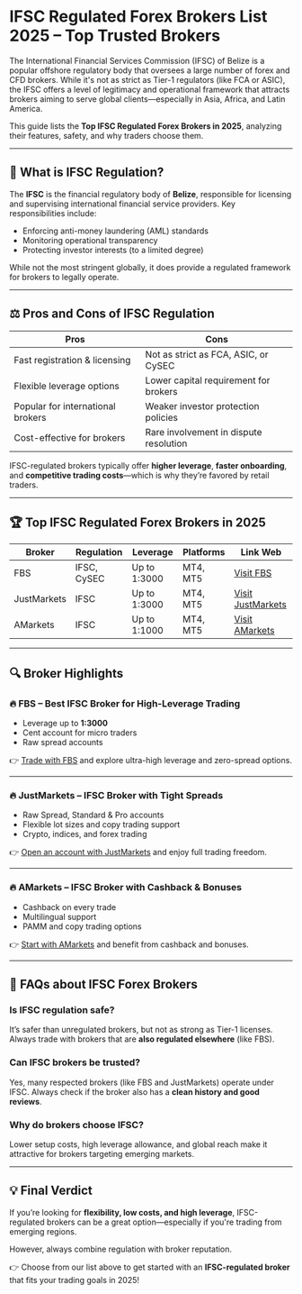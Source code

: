 # IFSC Regulated Forex Brokers List 2025 – Top Trusted Brokers

The International Financial Services Commission (IFSC) of Belize is a popular offshore regulatory body that oversees a large number of forex and CFD brokers. While it's not as strict as Tier-1 regulators (like FCA or ASIC), the IFSC offers a level of legitimacy and operational framework that attracts brokers aiming to serve global clients—especially in Asia, Africa, and Latin America.

This guide lists the **Top IFSC Regulated Forex Brokers in 2025**, analyzing their features, safety, and why traders choose them.

---

## 📌 What is IFSC Regulation?

The **IFSC** is the financial regulatory body of **Belize**, responsible for licensing and supervising international financial service providers. Key responsibilities include:

* Enforcing anti-money laundering (AML) standards
* Monitoring operational transparency
* Protecting investor interests (to a limited degree)

While not the most stringent globally, it does provide a regulated framework for brokers to legally operate.

---

## ⚖️ Pros and Cons of IFSC Regulation

| Pros                              | Cons                                   |
| --------------------------------- | -------------------------------------- |
| Fast registration & licensing     | Not as strict as FCA, ASIC, or CySEC   |
| Flexible leverage options         | Lower capital requirement for brokers  |
| Popular for international brokers | Weaker investor protection policies    |
| Cost-effective for brokers        | Rare involvement in dispute resolution |

IFSC-regulated brokers typically offer **higher leverage**, **faster onboarding**, and **competitive trading costs**—which is why they’re favored by retail traders.

---

## 🏆 Top IFSC Regulated Forex Brokers in 2025

| Broker      | Regulation  | Leverage     | Platforms | Link Web                                                       |
| ----------- | ----------- | ------------ | --------- | -------------------------------------------------------------- |
| FBS         | IFSC, CySEC | Up to 1:3000 | MT4, MT5  | [Visit FBS](https://fbs.partners?ibl=587836&ibp=21398815)      |
| JustMarkets | IFSC        | Up to 1:3000 | MT4, MT5  | [Visit JustMarkets](https://one.justmarkets.link/a/79iqw0j6nj) |
| AMarkets    | IFSC        | Up to 1:1000 | MT4, MT5  | [Visit AMarkets](https://amarketstrading.co/?g=WNRAN9)         |

---

## 🔍 Broker Highlights

### 🔥 FBS – Best IFSC Broker for High-Leverage Trading

* Leverage up to **1:3000**
* Cent account for micro traders
* Raw spread accounts

👉 [Trade with FBS](https://fbs.partners?ibl=587836&ibp=21398815) and explore ultra-high leverage and zero-spread options.

---

### 🔥 JustMarkets – IFSC Broker with Tight Spreads

* Raw Spread, Standard & Pro accounts
* Flexible lot sizes and copy trading support
* Crypto, indices, and forex trading

👉 [Open an account with JustMarkets](https://one.justmarkets.link/a/79iqw0j6nj) and enjoy full trading freedom.

---

### 🔥 AMarkets – IFSC Broker with Cashback & Bonuses

* Cashback on every trade
* Multilingual support
* PAMM and copy trading options

👉 [Start with AMarkets](https://amarketstrading.co/?g=WNRAN9) and benefit from cashback and bonuses.

---

## 📘 FAQs about IFSC Forex Brokers

### Is IFSC regulation safe?

It’s safer than unregulated brokers, but not as strong as Tier-1 licenses. Always trade with brokers that are **also regulated elsewhere** (like FBS).

### Can IFSC brokers be trusted?

Yes, many respected brokers (like FBS and JustMarkets) operate under IFSC. Always check if the broker also has a **clean history and good reviews**.

### Why do brokers choose IFSC?

Lower setup costs, high leverage allowance, and global reach make it attractive for brokers targeting emerging markets.

---

## 💡 Final Verdict

If you’re looking for **flexibility, low costs, and high leverage**, IFSC-regulated brokers can be a great option—especially if you're trading from emerging regions.

However, always combine regulation with broker reputation.

👉 Choose from our list above to get started with an **IFSC-regulated broker** that fits your trading goals in 2025!
